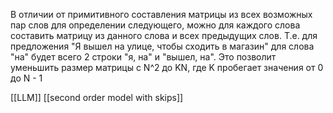 В отличии от примитивного составления матрицы из всех возможных пар слов для определении следующего, можно для каждого слова составить матрицу из данного слова и всех предыдущих слов. Т.е. для предложения "Я вышел на улице, чтобы сходить в магазин" для слова "на" будет всего 2 строки "я, на" и "вышел, на". Это позволит уменьшить размер матрицы с N^2 до KN, где K пробегает значения от 0 до N - 1

[[LLM]] [[second order model with skips]]